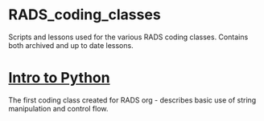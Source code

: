 # RADS_coding_classes
Scripts and lessons used for the various RADS coding classes. Contains both archived and up to date lessons.

# [Intro to Python](https://github.com/egelfan2/RADS_coding_classes/tree/main/IntroPython)
The first coding class created for RADS org - describes basic use of string manipulation and control flow.
